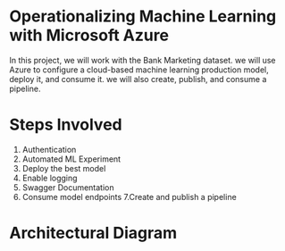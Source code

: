 # Operationalizing Machine Learning with Microsoft Azure

In this project, we will work with the Bank Marketing dataset. we will use Azure to configure a cloud-based machine learning production model, deploy it, and consume it. we will also create, publish, and consume a pipeline. 

# Steps Involved

1. Authentication
2. Automated ML Experiment
3. Deploy the best model
4. Enable logging
5. Swagger Documentation
6. Consume model endpoints
7.Create and publish a pipeline

# Architectural Diagram


